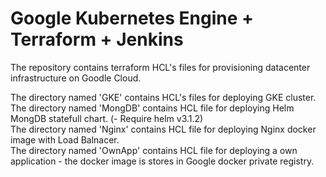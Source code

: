 # Google Kubernetes Engine + Terraform + Jenkins

The repository contains terraform HCL's files for provisioning datacenter infrastructure on Goodle Cloud.

The directory named 'GKE' contains HCL's files for deploying GKE cluster.<br>
The directory named 'MongDB' contains HCL file for deploying Helm MongDB statefull chart. (- Require helm v3.1.2)<br>
The directory named 'Nginx' contains HCL file for deploying Nginx docker image with Load Balnacer.<br>
The directory named 'OwnApp' contains HCL file for deploying a own application - the docker image is stores in Google docker private registry.


